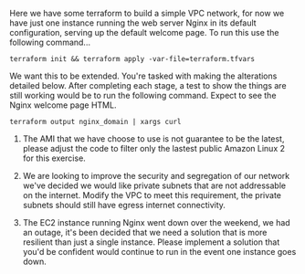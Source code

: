 Here we have some terraform to build a simple VPC network, for now we have just one instance running the web server 
Nginx in its default configuration, serving up the default welcome page. To run this use the following command...

    terraform init && terraform apply -var-file=terraform.tfvars

We want this to be extended. You're tasked with making the alterations detailed below. After completing each stage, 
a test to show the things are still working would be to run the following command. Expect to see the Nginx welcome 
page HTML.

    terraform output nginx_domain | xargs curl

1. The AMI that we have choose to use is not guarantee to be the latest, please adjust the code to filter only the lastest public Amazon Linux 2 for this exercise.

2. We are looking to improve the security and segregation of our network we've decided we would like private subnets that
are not addressable on the internet. Modify the VPC to meet this requirement, the private subnets should still have egress
internet connectivity.

3. The EC2 instance running Nginx went down over the weekend, we had an outage, it's been decided that we need a solution 
that is more resilient than just a single instance. Please implement a solution that you'd be confident would continue 
to run in the event one instance goes down. 
 

